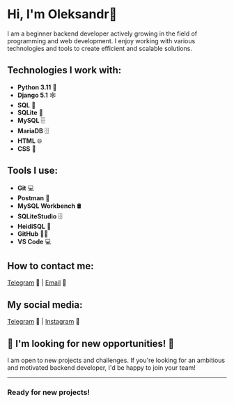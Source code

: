 # Hi, I'm Oleksandr👋

I am a beginner backend developer actively growing in the field of programming and web development. I enjoy working with various technologies and tools to create efficient and scalable solutions.

## Technologies I work with:

- **Python 3.11** 🐍
- **Django 5.1** 🕸️
- **SQL** 💾
- **SQLite** 💾
- **MySQL** 🗄️
- **MariaDB** 🗄️
- **HTML** 🌐
- **CSS** 🎨

## Tools I use:

- **Git** 💻
- **Postman** 📮
- **MySQL Workbench** 🛢️
- **SQLiteStudio** 🗄️
- **HeidiSQL** 💾
- **GitHub** 🧑‍💻
- **VS Code** 💻

## How to contact me:

[Telegram](https://t.me/Olexandr_Hvozd) 📱 |   [Email](mailto:olexandr.hvozd@gmail.com) 📧

## My social media:

[Telegram](https://t.me/Olexandr_Hvozd) 📱 |   [Instagram](https://www.instagram.com/olexandr_hvozd?igsh=MWd1Z2phYXoyMm5mZw%3D%3D&utm_source=qr) 📸

## 📣 I'm looking for new opportunities! 🚀

I am open to new projects and challenges. If you're looking for an ambitious and motivated backend developer, I'd be happy to join your team!

---

### Ready for new projects!
